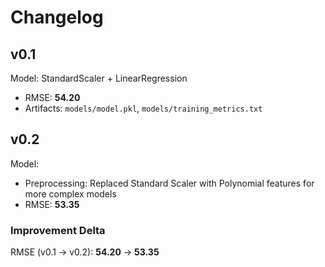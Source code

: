 # Changelog

## v0.1
Model: StandardScaler + LinearRegression

- RMSE: **54.20**
- Artifacts: ```models/model.pkl```, ```models/training_metrics.txt```

## v0.2
Model: 
- Preprocessing: Replaced Standard Scaler with Polynomial features for more complex models
- RMSE: **53.35**

### Improvement Delta
RMSE (v0.1 → v0.2): **54.20** → **53.35**


